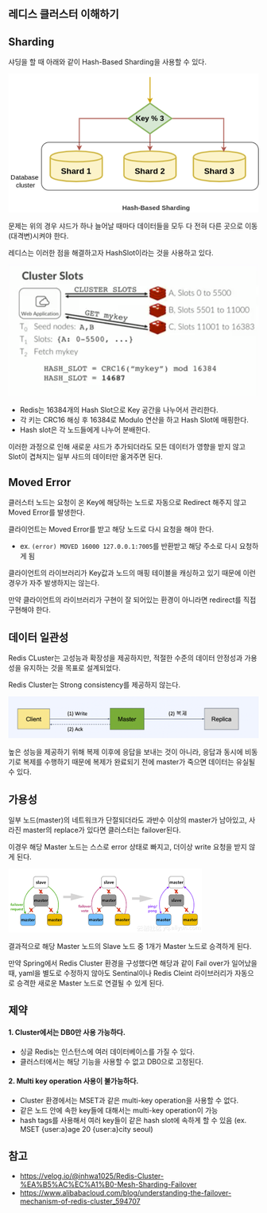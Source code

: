 ## 레디스 클러스터 이해하기

## Sharding

샤딩을 할 때 아래와 같이 Hash-Based Sharding을 사용할 수 있다.

![img_1.png](img_1.png)

문제는 위의 경우 샤드가 하나 늘어날 때마다 데이터들을 모두 다 전혀 다른 곳으로 이동(대격변)시켜야 한다.

레디스는 이러한 점을 해결하고자 HashSlot이라는 것을 사용하고 있다.

![img.png](img.png)

- Redis는 16384개의 Hash Slot으로 Key 공간을 나누어서 관리한다.
- 각 키는 CRC16 해싱 후 16384로 Modulo 연산을 하고 Hash Slot에 매핑한다.
- Hash slot은 각 노드들에게 나누어 분배한다.

이러한 과정으로 인해 새로운 샤드가 추가되더라도 모든 데이터가 영향을 받지 않고 Slot이 겹쳐지는 일부 샤드의 데이터만 옮겨주면 된다.

## Moved Error

클러스터 노드는 요청이 온 Key에 해당하는 노드로 자동으로 Redirect 해주지 않고 Moved Error를 발생한다.

클라이언트는 Moved Error를 받고 해당 노드로 다시 요청을 해야 한다.
- ex. `(error) MOVED 16000 127.0.0.1:7005`를 반환받고 해당 주소로 다시 요청하게 됨

클라이언트의 라이브러리가 Key값과 노드의 매핑 테이블을 캐싱하고 있기 때문에 이런 경우가 자주 발생하지는 않는다.

만약 클라이언트의 라이브러리가 구현이 잘 되어있는 환경이 아니라면 redirect를 직접 구현해야 한다.

## 데이터 일관성

Redis CLuster는 고성능과 확장성을 제공하지만, 적절한 수준의 데이터 안정성과 가용성을 유지하는 것을 목표로 설계되었다.

Redis Cluster는 Strong consistency를 제공하지 않는다.

![img_2.png](img_2.png)

높은 성능을 제공하기 위해 복제 이후에 응답을 보내는 것이 아니라, 응답과 동시에 비동기로 복제를 수행하기 때문에 복제가 완료되기 전에 master가 죽으면 데이터는 유실될 수 있다.

## 가용성

일부 노드(master)의 네트워크가 단절되더라도 과반수 이상의 master가 남아있고, 사라진 master의 replace가 있다면 클러스터는 failover된다.

이경우 해당 Master 노드는 스스로 error 상태로 빠지고, 더이상 write 요청을 받지 않게 된다.

![img_3.png](img_3.png)

결과적으로 해당 Master 노드의 Slave 노드 중 1개가 Master 노드로 승격하게 된다.

만약 Spring에서 Redis Cluster 환경을 구성했다면 해당과 같이 Fail over가 일어났을 때, yaml을 별도로 수정하지 않아도 Sentinal이나 Redis Cleint 라이브러리가 자동으로 승격한 새로운 Master 노드로 연결될 수 있게 된다.

## 제약

#### 1. Cluster에서는 DB0만 사용 가능하다.

- 싱글 Redis는 인스턴스에 여러 데이터베이스를 가질 수 있다.
- 클러스터에서는 해당 기능을 사용할 수 없고 DB0으로 고정된다.

#### 2. Multi key operation 사용이 불가능하다.

- Cluster 환경에서는 MSET과 같은 multi-key operation을 사용할 수 없다.
- 같은 노드 안에 속한 key들에 대해서는 multi-key operation이 가능
- hash tags를 사용해서 여러 key들이 같은 hash slot에 속하게 할 수 있음 (ex. MSET {user:a}age 20 {user:a}city seoul)

## 참고

- https://velog.io/@inhwa1025/Redis-Cluster-%EA%B5%AC%EC%A1%B0-Mesh-Sharding-Failover
- https://www.alibabacloud.com/blog/understanding-the-failover-mechanism-of-redis-cluster_594707